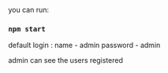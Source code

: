 

 you can run:

### `npm start`

default login :
name - admin
password - admin

admin can see the users registered
